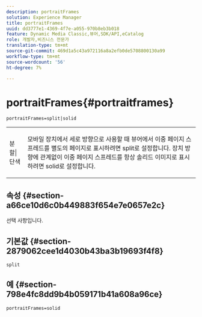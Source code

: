 ```yaml
---
description: portraitFrames
solution: Experience Manager
title: portraitFrames
uuid: dd3777e1-4369-4f7e-a055-970b8eb3b018
feature: Dynamic Media Classic,뷰어,SDK/API,eCatalog
role: 개발자,비즈니스 전문가
translation-type: tm+mt
source-git-commit: 469d1a5c43a972116a8a2efb0de5708800130a99
workflow-type: tm+mt
source-wordcount: '56'
ht-degree: 7%

---
```



# portraitFrames{#portraitframes}

`portraitFrames=split|solid`

<table id="table_1D425B7685D448459CD3FE8D683C813C"> 
 <tbody> 
  <tr> 
   <td colname="col1"> <p> <span class="codeph"> 분할|단색</span> </p> </td> 
   <td colname="col2"> <p>모바일 장치에서 세로 방향으로 사용할 때 뷰어에서 이중 페이지 스프레드를 별도의 페이지로 표시하려면 <span class="codeph"> split</span>로 설정합니다. 장치 방향에 관계없이 이중 페이지 스프레드를 항상 솔리드 이미지로 표시하려면 <span class="codeph"> solid</span>로 설정합니다. </p> </td> 
  </tr> 
 </tbody> 
</table>

## 속성 {#section-a66ce10d6c0b449883f654e7e0657e2c}

선택 사항입니다.

## 기본값 {#section-2879062cee1d4030b43ba3b19693f4f8}

`split`

## 예 {#section-798e4fc8dd9b4b059171b41a608a96ce}

`portraitFrames=solid`

